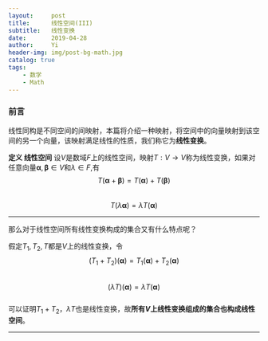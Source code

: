 ```yaml
---
layout:     post
title:      线性空间(III)
subtitle:   线性变换
date:       2019-04-28
author:     Yi
header-img: img/post-bg-math.jpg
catalog: true
tags:
    - 数学
    - Math
---
```

### 前言
线性同构是不同空间的间映射，本篇将介绍一种映射，将空间中的向量映射到该空间的另一个向量，该映射满足线性的性质，我们称它为**线性变换**。

**定义 线性空间** 设$V$是数域$F$上的线性空间，映射$T:V\to V$称为线性变换，如果对任意向量$\boldsymbol\alpha,\boldsymbol\beta \in V$和$\lambda\in F$,有   
$$T(\boldsymbol\alpha+\boldsymbol\beta)=T(\boldsymbol\alpha)+T(\boldsymbol\beta)$$   
$$T(\lambda\boldsymbol\alpha)=\lambda T(\boldsymbol\alpha)$$

---

那么对于线性空间所有线性变换构成的集合又有什么特点呢？

假定$T_1,T_2,T$都是$V$上的线性变换，令   
$$(T_1+T_2)(\boldsymbol\alpha)=T_1(\boldsymbol\alpha)+T_2(\boldsymbol\alpha)$$   
$$(\lambda T)(\boldsymbol\alpha)=\lambda T(\boldsymbol\alpha)$$   
可以证明$T_1+T_2$，$\lambda T$也是线性变换，故**所有$V$上线性变换组成的集合也构成线性空间**。

---
